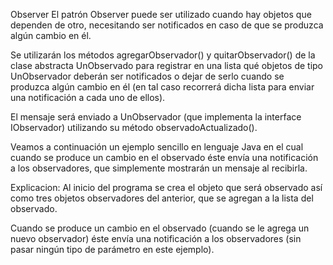 Observer
  El patrón Observer puede ser utilizado cuando hay objetos que dependen de otro, necesitando ser notificados en caso de que se produzca algún cambio en él.

  Se utilizarán los métodos agregarObservador() y quitarObservador() de la clase abstracta UnObservado para registrar en una lista qué objetos de tipo UnObservador deberán ser notificados o dejar de serlo cuando se produzca algún cambio en él (en tal caso recorrerá dicha lista para enviar una notificación a cada uno de ellos).

  El mensaje será enviado a UnObservador (que implementa la interface IObservador) utilizando su método observadoActualizado().

  Veamos a continuación un ejemplo sencillo en lenguaje Java en el cual cuando se produce un cambio en el observado éste envía una notificación a los observadores, que simplemente mostrarán un mensaje al recibirla.


Explicacion:
  Al inicio del programa se crea el objeto que será observado así como tres objetos observadores del anterior, que se agregan a la lista del observado.
  
  Cuando se produce un cambio en el observado (cuando se le agrega un nuevo observador) éste envía una notificación a los observadores (sin pasar ningún tipo de parámetro en este ejemplo).